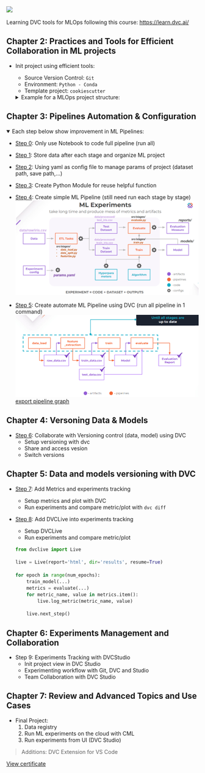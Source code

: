 <a target="_blank" href="https://cookiecutter-data-science.drivendata.org/">
    <img src="https://img.shields.io/badge/CCDS-Project%20template-328F97?logo=cookiecutter" />
</a>




Learning DVC tools for MLOps following this course: https://learn.dvc.ai/


##  Chapter 2: Practices and Tools for Efficient Collaboration in  ML projects
- Init project using efficient tools:
    - Source Version Control: `Git`
	- Environment: `Python - Conda`
	- Template project: `cookiescutter`

    <details >
    <summary>Example for a MLOps project structure:</summary>

    ```
    ├── LICENSE            <- Open-source license if one is chosen
    ├── Makefile           <- Makefile with convenience commands like `make data` or `make train`
    ├── README.md          <- The top-level README for developers using this project.
    ├── data
    │   ├── processed      <- The final, canonical data sets for modeling.
    │   └── raw            <- The original, immutable data dump.
    │
    ├── models             <- Trained and serialized models, model predictions, or model summaries
    │
    ├── notebooks          <- Jupyter notebooks. Naming convention is a number (for ordering),
    │                         the creator's initials, and a short `-` delimited description, e.g.
    │                         `1.0-jqp-initial-data-exploration`.
    │
    ├── pyproject.toml     <- Project configuration file with package metadata for 
    │                         learndvc and configuration for tools like black
    │
    ├── reports            <- Generated analysis as HTML, PDF, LaTeX, etc.
    │   └── figures        <- Generated graphics and figures to be used in reporting
    │
    ├── requirements.txt   <- The requirements file for reproducing the analysis environment, e.g.
                            generated with `pip freeze > requirements.txt`

    ```
    </details>



##  Chapter 3: Pipelines Automation & Configuration
<details open>
<summary>Each step below show improvement in ML Pipelines:</summary>

- [Step 0](notebooks/step-0-prototype.ipynb): Only use Notebook to code full pipeline (run all)

- [Step 1](notebooks/step-1-organize-ml-project.ipynb): Store data after each stage and organize ML project

- [Step 2](notebooks/step-2-create-config-file.ipynb): Using yaml as config file to manage params of project (dataset path, save path,...)

- [Step 3](notebooks/step-3-reusable-code.ipynb): Create Python Module for reuse helpful function

- [Step 4](notebooks/step-4-build-ml-pipeline.ipynb): Create simple ML Pipeline (still need run each stage by stage)
![Step 4: Simple ML Pipeline](figs/step4_simple_ML_pipeline.PNG)

- [Step 5](notebooks/step-5-automate-ml-pipeline.ipynb): Create automate ML Pipeline using DVC (run all pipeline in 1 command)
![Step 5: Simple DVC Pipeline](figs/step5_simple_DVC_ML_pipeline.PNG)
[export pipeline graph](figs/dag.md)

</details>

##  Chapter 4: Versoning Data & Models

- [Step 6](notebooks/step-5-automate-ml-pipeline.ipynb): Collaborate with Versioning control (data, model) using DVC
    - Setup versioning with dvc
    - Share and access vesion
    - Switch versions

##  Chapter 5: Data and models versioning with DVC

- [Step 7](notebooks/step-7-metrics-and-experiments.ipynb): Add Metrics and experiments tracking
    - Setup metrics and plot with DVC
    - Run experiments and compare metric/plot with `dvc diff`
- [Step 8](DVCLive_experiments/Step8%20Using%20DVCLive%20and%20Checkpoints%20in%20Deep%20Learning.ipynb): Add DVCLive into experiments tracking
    - Setup DVCLive
    - Run experiments and compare metric/plot 
    
    ```python
    from dvclive import Live

    live = Live(report='html', dir='results', resume=True)

    for epoch in range(num_epochs):
        train_model(...)
        metrics = evaluate(...)
        for metric_name, value in metrics.item():
            live.log_metric(metric_name, value)
            
        live.next_step()
    ```


## Chapter 6: Experiments Management and Collaboration
- Step 9: Experiments Tracking with DVCStudio
    - Init project view in DVC Studio
    - Experimenting workflow with Git, DVC and Studio
    - Team Collaboration with DVC Studio
    

## Chapter 7: Review and Advanced Topics and Use Cases
- Final Project:
    1. Data registry
    2. Run ML experiments on the cloud with CML
    3. Run experiments from UI (DVC Studio)


> Additions: DVC Extension for VS Code


[View certificate ](figs/certs)